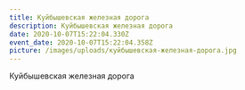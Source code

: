 ```yaml
---
title: Куйбышевская железная дорога
description: Куйбышевская железная дорога
date: 2020-10-07T15:22:04.330Z
event_date: 2020-10-07T15:22:04.358Z
picture: /images/uploads/куйбышевская-железная-дорога.jpg
---
```

Куйбышевская железная дорога